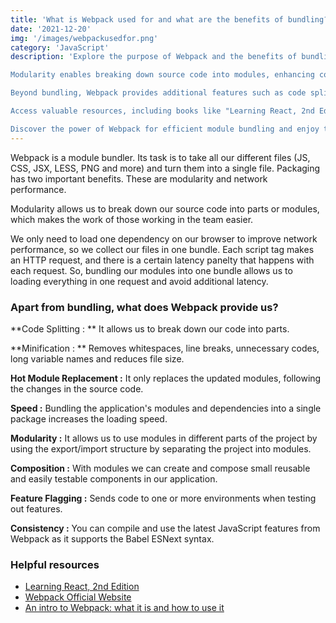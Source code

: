 ```yaml
---
title: 'What is Webpack used for and what are the benefits of bundling?'
date: '2021-12-20'
img: '/images/webpackusedfor.png'
category: 'JavaScript'
description: 'Explore the purpose of Webpack and the benefits of bundling in this informative article. Webpack, a module bundler, consolidates various files (such as JS, CSS, JSX, LESS, PNG) into a single file. Bundling offers two key advantages: modularity and network performance.

Modularity enables breaking down source code into modules, enhancing collaboration among team members. Bundling all files into one bundle optimizes network performance by reducing the number of HTTP requests and minimizing latency penalties associated with each request.

Beyond bundling, Webpack provides additional features such as code splitting, minification, hot module replacement, speed optimization, modularity support, composition of reusable components, feature flagging, and compatibility with the latest JavaScript features through Babel ESNext syntax.

Access valuable resources, including books like "Learning React, 2nd Edition," the official Webpack website, and an introductory article, to further enhance your understanding of Webpack and leverage its capabilities.

Discover the power of Webpack for efficient module bundling and enjoy the benefits of improved performance, modularity, and code organization in your JavaScript projects.'
---
```


Webpack is a module bundler. Its task is to take all our different files (JS, CSS, JSX, LESS, PNG and more) and turn them into a single file. Packaging has two important benefits. These are modularity and network performance.

Modularity allows us to break down our source code into parts or modules, which makes the work of those working in the team easier.

We only need to load one dependency on our browser to improve network performance, so we collect our files in one bundle. Each script tag makes an HTTP request, and there is a certain latency panelty that happens with each request. So, bundling our modules into one bundle allows us to loading everything in one request and avoid additional latency.

### Apart from bundling, what does Webpack provide us?

**Code Splitting : ** It allows us to break down our code into parts.

**Minification : ** Removes whitespaces, line breaks, unnecessary codes, long variable names and reduces file size.

**Hot Module Replacement :** It only replaces the updated modules, following the changes in the source code.

**Speed :** Bundling the application's modules and dependencies into a single package increases the loading speed.

**Modularity :** It allows us to use modules in different parts of the project by using the export/import structure by separating the project into modules.

**Composition :** With modules we can create and compose small reusable and easily testable components in our application.

**Feature Flagging :** Sends code to one or more environments when testing out features.

**Consistency :** You can compile and use the latest JavaScript features from Webpack as it supports the Babel ESNext syntax.

### Helpful resources

- [Learning React, 2nd Edition](https://www.oreilly.com/library/view/learning-react-2nd/9781492051718/)
- [Webpack Official Website](https://webpack.js.org/)
- [An intro to Webpack: what it is and how to use it](https://www.freecodecamp.org/news/an-intro-to-webpack-what-it-is-and-how-to-use-it-8304ecdc3c60/)
